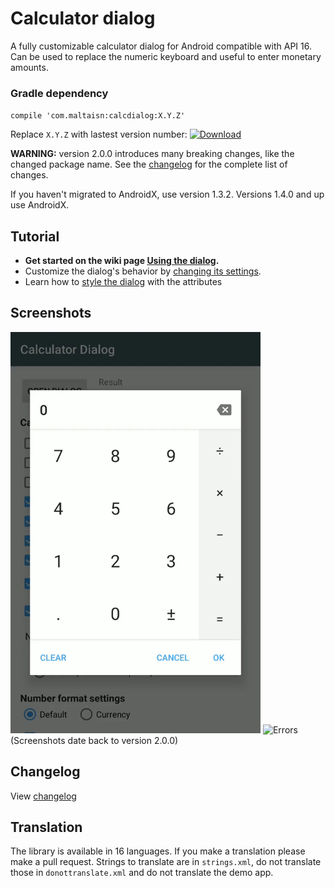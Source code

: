 # Calculator dialog
A fully customizable calculator dialog for Android compatible with API 16. Can be used to replace the numeric keyboard and useful to enter monetary amounts.

### Gradle dependency
`compile 'com.maltaisn:calcdialog:X.Y.Z'`

Replace `X.Y.Z` with lastest version number: [ ![Download](https://api.bintray.com/packages/maltaisn/calc-dialog/calc-dialog/images/download.svg) ](https://bintray.com/maltaisn/calc-dialog/calc-dialog/_latestVersion)

**WARNING:** version 2.0.0 introduces many breaking changes, like the changed package name. See the [changelog](/CHANGELOG.md) for the complete list of changes.

If you haven't migrated to AndroidX, use version 1.3.2. Versions 1.4.0 and up use AndroidX.

## Tutorial
- **Get started on the wiki page [Using the dialog](https://github.com/maltaisn/calcdialoglib/wiki/Using-the-dialog).**
- Customize the dialog's behavior by [changing its settings](https://github.com/maltaisn/calcdialoglib/wiki/Calculator-settings).
- Learn how to [style the dialog](https://github.com/maltaisn/calcdialoglib/wiki/Styling-the-calculator) with the attributes

## Screenshots
<img src="screenshots/demo2.gif" alt="Demo" width="400px"/> <img src="screenshots/currency.gif" alt="Errors" width="400px"/>
(Screenshots date back to version 2.0.0)

## Changelog
View [changelog](/CHANGELOG.md)

## Translation
The library is available in 16 languages. If you make a translation please make a pull request. Strings to translate are in `strings.xml`, do not translate those in `donottranslate.xml` and do not translate the demo app.

